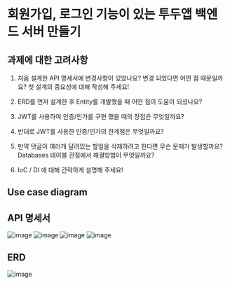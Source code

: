 # 회원가입, 로그인 기능이 있는 투두앱 백엔드 서버 만들기

## 과제에 대한 고려사항
1. 처음 설계한 API 명세서에 변경사항이 있었나요?
   변경 되었다면 어떤 점 때문일까요? 첫 설계의 중요성에 대해 작성해 주세요!

2. ERD를 먼저 설계한 후 Entity를 개발했을 때 어떤 점이 도움이 되셨나요?

3. JWT를 사용하여 인증/인가를 구현 했을 때의 장점은 무엇일까요?

4. 반대로 JWT를 사용한 인증/인가의 한계점은 무엇일까요?

5. 만약 댓글이 여러개 달려있는 할일을 삭제하려고 한다면 무슨 문제가 발생할까요? Databases 테이블 관점에서 해결방법이 무엇일까요?

6. IoC / DI 에 대해 간략하게 설명해 주세요!

## Use case diagram


## API 명세서
![image](https://github.com/JEONGYOUNGGYU/nbctodolist/assets/110453217/37da8377-8af0-4102-9ad6-7ccb33ed3b57)
![image](https://github.com/JEONGYOUNGGYU/nbctodolist/assets/110453217/853d28ec-5f63-411f-b315-9b4b10f48149)
![image](https://github.com/JEONGYOUNGGYU/nbctodolist/assets/110453217/2ee1fc17-454d-4d4c-832c-77d8cd72b583)
![image](https://github.com/JEONGYOUNGGYU/nbctodolist/assets/110453217/aa294a3d-33a2-4a35-844c-a6183c3aad50)


## ERD
![image](https://github.com/JEONGYOUNGGYU/nbctodolist/assets/110453217/4d71337b-a2a0-468c-8fdd-311e6595cc6c)
